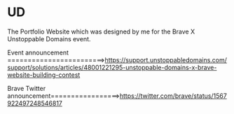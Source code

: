 # UD
The Portfolio Website which was designed by me for the Brave X Unstoppable Domains event.

Event announcement ========================>https://support.unstoppabledomains.com/support/solutions/articles/48001221295-unstoppable-domains-x-brave-website-building-contest

Brave Twitter announcement=================>https://twitter.com/brave/status/1567922497248546817
